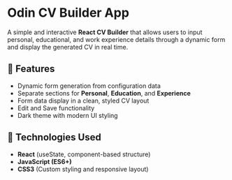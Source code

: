 # Odin CV Builder App

A simple and interactive **React CV Builder** that allows users to input personal, educational, and work experience details through a dynamic form and display the generated CV in real time.

## 🚀 Features

- Dynamic form generation from configuration data
- Separate sections for **Personal**, **Education**, and **Experience**
- Form data display in a clean, styled CV layout
- Edit and Save functionality
- Dark theme with modern UI styling

## 🧩 Technologies Used

- **React** (useState, component-based structure)
- **JavaScript (ES6+)**
- **CSS3** (Custom styling and responsive layout)
